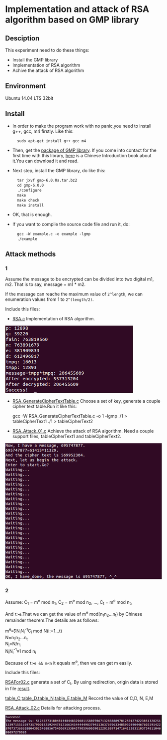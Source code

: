 # Implementation and attack of RSA algorithm based on GMP library

## Desciption

This experiment need to do these things:

- Install the GMP library
- Implementation of RSA algorithm
- Achive the attack of RSA algorithm

## Environment

Ubuntu 14.04 LTS 32bit

## Install

- In order to make the program work with no panic,you need to install g++, gcc, m4 firstly. Like this:

		sudo apt-get install g++ gcc m4

- Then, get the [package of GMP library](GMP/gmp-6.0.0a.tar.bz2). If you come into contact for the first time with this library, [here](GMP/GMP_Chinese_Introduction_3.pdf) is a Chinese Introduction book about it.You can download it and read.
- Next step, install the GMP library, do like this:

    	tar jxvf gmp-6.0.0a.tar.bz2
    	cd gmp-6.0.0
		./configure
    	make
		make check
		make install

- OK, that is enough.
- If you want to compile the source code file and run it, do:

		gcc -W example.c -o example -lgmp
    	./example

## Attack methods

### 1

Assume the message to be encrypted can be divided into two digital m1, m2. That is to say, message = m1 * m2.

If the message can reache the maximum value of `2^length`, we can enumeration values from 1 to `2^(length/2)`.

Include this files:

- [RSA.c](RSA.c) Implementation of RSA algorithm.


![Effect diagram](img/1.png)

- [RSA_GenerateCipherTextTable.c](RSA_GenerateCipherTextTable.c) Choose a set of key, generate a couple cipher text table.Run it like this:

	gcc -W RSA_GenerateCipherTextTable.c -o 1 -lgmp 
    ./1 > tableCipherText1
	./1 > tableCipherText2


- [RSA_Attack_01.c](RSA_Attack_01.c) Achieve the attack of RSA algorithm. Need a couple support files, tableCipherText1 and tableCipherText2.

![Effect diagram](img/2.png)

### 2
Assume:
	C<sub>1</sub> = m<sup>e</sup> mod n<sub>1</sub>,
	C<sub>2</sub> = m<sup>e</sup> mod n<sub>2</sub>,
	...,
	C<sub>t</sub> = m<sup>e</sup> mod n<sub>t</sub>,

And `t>e`.That we can get the value of m<sup>e</sup> mod(n<sub>1</sub>n<sub>2</sub>...n<sub>t</sub>) by Chinese remainder theorem.The details are as follows:

m<sup>e</sup>≡∑N<sub>i</sub>N<sub>i</sub><sup>-1</sup>C<sub>i</sub> mod N(i:=1...t)  
N=n<sub>1</sub>n<sub>2</sub>...n<sub>t</sub>  
N<sub>i</sub>=N/n<sub>i</sub>  
N<sub>i</sub>N<sub>i</sub><sup>-1</sup>≡1 mod n<sub>i</sub>

Because of `t>e && m<n` it equals m<sup>e</sup>, then we can get m easily.

Include this files:

[RSAFor02.c](RSAFor02.c) generate a set of C<sub>t</sub>, By using redirection, origin data is stored in file [result](result).

[table_C](table_C),[table_D](table_D),[table_N](table_N),[table_E](table_E),[table_M](table_M) Record the value of C,D, N, E,M

[RSA_Attack_02.c](RSA_Attack_02.c) Details for attacking process.

![Effect diagram](img/3.png)